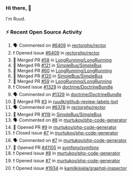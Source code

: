 ### Hi there, 👋

I'm Ruud.
 
### :zap: Recent Open Source Activity

<!--START_SECTION:activity-->
1. 🗣 Commented on [#6409](https://github.com/rectorphp/rector/issues/6409) in [rectorphp/rector](https://github.com/rectorphp/rector)
2. ❗️ Opened issue [#6409](https://github.com/rectorphp/rector/issues/6409) in [rectorphp/rector](https://github.com/rectorphp/rector)
3. 🎉 Merged PR [#58](https://github.com/LongRunning/LongRunning/pull/58) in [LongRunning/LongRunning](https://github.com/LongRunning/LongRunning)
4. 🎉 Merged PR [#121](https://github.com/SimpleBus/SimpleBus/pull/121) in [SimpleBus/SimpleBus](https://github.com/SimpleBus/SimpleBus)
5. 🎉 Merged PR [#60](https://github.com/LongRunning/LongRunning/pull/60) in [LongRunning/LongRunning](https://github.com/LongRunning/LongRunning)
6. 🎉 Merged PR [#120](https://github.com/SimpleBus/SimpleBus/pull/120) in [SimpleBus/SimpleBus](https://github.com/SimpleBus/SimpleBus)
7. 🎉 Merged PR [#59](https://github.com/LongRunning/LongRunning/pull/59) in [LongRunning/LongRunning](https://github.com/LongRunning/LongRunning)
8. ❗️ Closed issue [#1329](https://github.com/doctrine/DoctrineBundle/issues/1329) in [doctrine/DoctrineBundle](https://github.com/doctrine/DoctrineBundle)
9. 🗣 Commented on [#1329](https://github.com/doctrine/DoctrineBundle/issues/1329) in [doctrine/DoctrineBundle](https://github.com/doctrine/DoctrineBundle)
10. 🎉 Merged PR [#3](https://github.com/ruudk/github-review-labels-bot/pull/3) in [ruudk/github-review-labels-bot](https://github.com/ruudk/github-review-labels-bot)
11. 🗣 Commented on [#6378](https://github.com/rectorphp/rector/issues/6378) in [rectorphp/rector](https://github.com/rectorphp/rector)
12. 🎉 Merged PR [#119](https://github.com/SimpleBus/SimpleBus/pull/119) in [SimpleBus/SimpleBus](https://github.com/SimpleBus/SimpleBus)
13. 🗣 Commented on [#8](https://github.com/murtukov/php-code-generator/issues/8) in [murtukov/php-code-generator](https://github.com/murtukov/php-code-generator)
14. 💪 Opened PR [#9](https://github.com/murtukov/php-code-generator/pull/9) in [murtukov/php-code-generator](https://github.com/murtukov/php-code-generator)
15. ❗️ Closed issue [#7](https://github.com/murtukov/php-code-generator/issues/7) in [murtukov/php-code-generator](https://github.com/murtukov/php-code-generator)
16. 🗣 Commented on [#7](https://github.com/murtukov/php-code-generator/issues/7) in [murtukov/php-code-generator](https://github.com/murtukov/php-code-generator)
17. 💪 Opened PR [#41105](https://github.com/symfony/symfony/pull/41105) in [symfony/symfony](https://github.com/symfony/symfony)
18. ❗️ Opened issue [#8](https://github.com/murtukov/php-code-generator/issues/8) in [murtukov/php-code-generator](https://github.com/murtukov/php-code-generator)
19. ❗️ Opened issue [#7](https://github.com/murtukov/php-code-generator/issues/7) in [murtukov/php-code-generator](https://github.com/murtukov/php-code-generator)
20. ❗️ Opened issue [#1934](https://github.com/kamilkisiela/graphql-inspector/issues/1934) in [kamilkisiela/graphql-inspector](https://github.com/kamilkisiela/graphql-inspector)
<!--END_SECTION:activity-->
